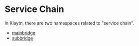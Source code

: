 # Service Chain

In Klaytn, there are two namespaces related to "service chain".

* [mainbridge](mainbridge.md)
* [subbridge](subbridge.md)

